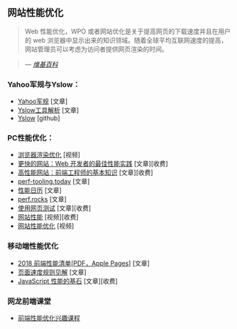 ## 网站性能优化

> Web 性能优化，WPO 或者网站优化是关于提高网页的下载速度并且在用户的 web 浏览器中显示出来的知识领域。随着全球平均互联网速度的提高，网站管理员可以考虑为访问者提供网页渲染的时间。

><cite>&#8212; [维基百科](https://en.wikipedia.org/wiki/Web_performance_optimization)</cite>

### Yahoo军规与Yslow：
* [Yahoo军规](https://blog.csdn.net/camel20/article/details/7283893) [文章]
* [Yslow工具解析](https://www.jianshu.com/p/f0b08bc47b66) [文章]
* [Yslow](https://github.com/marcelduran/yslow) [github]

### PC性能优化：
* [浏览器渲染优化](https://www.udacity.com/course/browser-rendering-optimization--ud860) [视频]
* [更快的网站：Web 开发者的最佳性能实践](https://www.amazon.com/Even-Faster-Web-Sites-Performance/dp/0596522304?&_encoding=UTF8&tag=frontend-handbook-20&linkCode=ur2&linkId=4fe6a82bbf727209ba337ecaa0e516bc&camp=1789&creative=9325) [文章][收费]
* [高性能网站：前端工程师的基本知识](https://www.amazon.com/High-Performance-Web-Sites-Essential/dp/0596529309/?&_encoding=UTF8&tag=frontend-handbook-20&linkCode=ur2&linkId=e93ab3ea06b7e3e93ee0d868249d0e3f&camp=1789&creative=9325) [文章][收费]
* [perf-tooling.today](http://www.perf-tooling.today/) [文章]
* [性能日历](http://calendar.perfplanet.com) [文章]
* [perf.rocks](http://perf.rocks/) [文章]
* [使用网页测试](https://www.amazon.com/Using-WebPageTest-Rick-Viscomi/dp/1491902590/ref=sr_1_1?&_encoding=UTF8&tag=frontend-handbook-20&linkCode=ur2&linkId=91a76d5d4b4f47cf4e0d1392cc9cea30&camp=1789&creative=9325) [文章][收费]
* [网站性能](https://frontendmasters.com/courses/website-performance/) [视频][收费]
* [网站性能优化](https://www.udacity.com/course/website-performance-optimization--ud884) [视频]

### 移动端性能优化
* [2018 前端性能清单[PDF，Apple Pages]](https://www.smashingmagazine.com/2018/01/front-end-performance-checklist-2018-pdf-pages/) [文章]
* [页面速度规则见解](https://developers.google.com/speed/docs/insights/rules) [文章]
* [JavaScript 性能的基石](http://javascriptrocks.com/) [文章][收费]

### 网龙前端课堂
* [前端性能优化兴趣课程](http://wiki.sdp.nd/index.php?title=%E5%89%8D%E7%AB%AF%E6%80%A7%E8%83%BD%E4%BC%98%E5%8C%96%E5%85%B4%E8%B6%A3%E8%AF%BE%E7%A8%8B)
